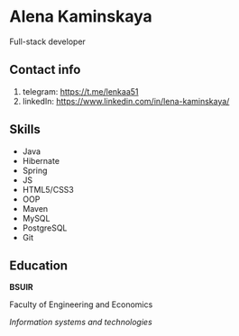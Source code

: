 # Alena Kaminskaya
Full-stack developer
## Contact info 
1. telegram: https://t.me/lenkaa51
2. linkedIn: https://www.linkedin.com/in/lena-kaminskaya/
## Skills 
- Java
- Hibernate 
- Spring
- JS
- HTML5/CSS3
- OOP
- Maven
- MySQL
- PostgreSQL
- Git

## Education
**BSUIR**

Faculty of Engineering and Economics

_Information systems and technologies_

